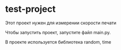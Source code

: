# test-project

Этот проект нужен для измерении скорости печати

Чтобы запустить проект, запустите файл main.py.

В проекте используется библиотека random, time

